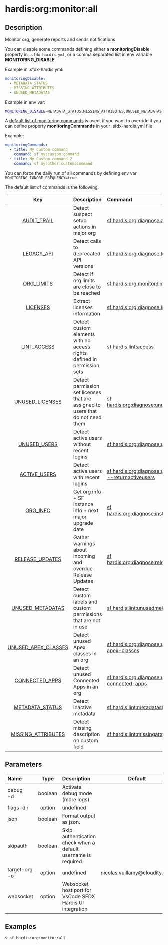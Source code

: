 <!-- This file has been generated with command 'sf hardis:doc:plugin:generate'. Please do not update it manually or it may be overwritten -->
# hardis:org:monitor:all

## Description

Monitor org, generate reports and sends notifications

You can disable some commands defining either a **monitoringDisable** property in `.sfdx-hardis.yml`, or a comma separated list in env variable **MONITORING_DISABLE**

Example in .sfdx-hardis.yml:
  
```yaml
monitoringDisable:
  - METADATA_STATUS
  - MISSING_ATTRIBUTES
  - UNUSED_METADATAS
```
  
Example in env var:

```sh
MONITORING_DISABLE=METADATA_STATUS,MISSING_ATTRIBUTES,UNUSED_METADATAS
```

A [default list of monitoring commands](https://sfdx-hardis.cloudity.com/salesforce-monitoring-home/#monitoring-commands) is used, if you want to override it you can define property **monitoringCommands** in your .sfdx-hardis.yml file

Example:

```yaml
monitoringCommands:
  - title: My Custom command
    command: sf my:custom:command
  - title: My Custom command 2
    command: sf my:other:custom:command
```

You can force the daily run of all commands by defining env var `MONITORING_IGNORE_FREQUENCY=true`

The default list of commands is the following:

| Key | Description | Command | Frequency |
| :---: | :---- | :---- | :-----: |
| [AUDIT_TRAIL](https://sfdx-hardis.cloudity.com/hardis/org/diagnose/audittrail) | Detect suspect setup actions in major org | [sf hardis:org:diagnose:audittrail](https://sfdx-hardis.cloudity.com/hardis/org/diagnose/audittrail) | daily |
| [LEGACY_API](https://sfdx-hardis.cloudity.com/hardis/org/diagnose/legacyapi) | Detect calls to deprecated API versions | [sf hardis:org:diagnose:legacyapi](https://sfdx-hardis.cloudity.com/hardis/org/diagnose/legacyapi) | daily |
| [ORG_LIMITS](https://sfdx-hardis.cloudity.com/hardis/org/monitor/limits) | Detect if org limits are close to be reached | [sf hardis:org:monitor:limits](https://sfdx-hardis.cloudity.com/hardis/org/monitor/limits) | daily |
| [LICENSES](https://sfdx-hardis.cloudity.com/hardis/org/diagnose/licenses) | Extract licenses information | [sf hardis:org:diagnose:licenses](https://sfdx-hardis.cloudity.com/hardis/org/diagnose/licenses) | weekly |
| [LINT_ACCESS](https://sfdx-hardis.cloudity.com/hardis/lint/access) | Detect custom elements with no access rights defined in permission sets | [sf hardis:lint:access](https://sfdx-hardis.cloudity.com/hardis/lint/access) | weekly |
| [UNUSED_LICENSES](https://sfdx-hardis.cloudity.com/hardis/org/diagnose/unusedlicenses) | Detect permission set licenses that are assigned to users that do not need them | [sf hardis:org:diagnose:unusedlicenses](https://sfdx-hardis.cloudity.com/hardis/org/diagnose/unusedlicenses) | weekly |
| [UNUSED_USERS](https://sfdx-hardis.cloudity.com/hardis/org/diagnose/unusedusers) | Detect active users without recent logins | [sf hardis:org:diagnose:unusedusers](https://sfdx-hardis.cloudity.com/hardis/org/diagnose/unusedusers) | weekly |
| [ACTIVE_USERS](https://sfdx-hardis.cloudity.com/hardis/org/diagnose/unusedusers) | Detect active users with recent logins | [sf hardis:org:diagnose:unusedusers --returnactiveusers](https://sfdx-hardis.cloudity.com/hardis/org/diagnose/unusedusers) | weekly |
| [ORG_INFO](https://sfdx-hardis.cloudity.com/hardis/org/diagnose/instanceupgrade) | Get org info + SF instance info + next major upgrade date | [sf hardis:org:diagnose:instanceupgrade](https://sfdx-hardis.cloudity.com/hardis/org/diagnose/instanceupgrade) | weekly |
| [RELEASE_UPDATES](https://sfdx-hardis.cloudity.com/hardis/org/diagnose/releaseupdates) | Gather warnings about incoming and overdue Release Updates | [sf hardis:org:diagnose:releaseupdates](https://sfdx-hardis.cloudity.com/hardis/org/diagnose/releaseupdates) | weekly |
| [UNUSED_METADATAS](https://sfdx-hardis.cloudity.com/hardis/lint/unusedmetadatas) | Detect custom labels and custom permissions that are not in use | [sf hardis:lint:unusedmetadatas](https://sfdx-hardis.cloudity.com/hardis/lint/unusedmetadatas) | weekly |
| [UNUSED_APEX_CLASSES](https://sfdx-hardis.cloudity.com/hardis/org/diagnose/unused-apex-classes) | Detect unused Apex classes in an org | [sf hardis:org:diagnose:unused-apex-classes](https://sfdx-hardis.cloudity.com/hardis/org/diagnose/unused-apex-classes) | weekly |
| [CONNECTED_APPS](https://sfdx-hardis.cloudity.com/hardis/org/diagnose/unused-connected-apps) | Detect unused Connected Apps in an org | [sf hardis:org:diagnose:unused-connected-apps](https://sfdx-hardis.cloudity.com/hardis/org/diagnose/unused-connected-apps) | weekly |
| [METADATA_STATUS](https://sfdx-hardis.cloudity.com/hardis/lint/metadatastatus) | Detect inactive metadata | [sf hardis:lint:metadatastatus](https://sfdx-hardis.cloudity.com/hardis/lint/metadatastatus) | weekly |
| [MISSING_ATTRIBUTES](https://sfdx-hardis.cloudity.com/hardis/lint/missingattributes) | Detect missing description on custom field | [sf hardis:lint:missingattributes](https://sfdx-hardis.cloudity.com/hardis/lint/missingattributes) | weekly |



## Parameters

|Name|Type|Description|Default|Required|Options|
|:---|:--:|:----------|:-----:|:------:|:-----:|
|debug<br/>-d|boolean|Activate debug mode (more logs)||||
|flags-dir|option|undefined||||
|json|boolean|Format output as json.||||
|skipauth|boolean|Skip authentication check when a default username is required||||
|target-org<br/>-o|option|undefined|nicolas.vuillamy@cloudity.com|||
|websocket|option|Websocket host:port for VsCode SFDX Hardis UI integration||||

## Examples

```shell
$ sf hardis:org:monitor:all
```


